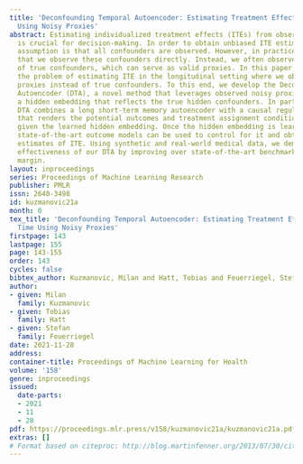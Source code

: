 ```yaml
---
title: 'Deconfounding Temporal Autoencoder: Estimating Treatment Effects over Time
  Using Noisy Proxies'
abstract: Estimating individualized treatment effects (ITEs) from observational data
  is crucial for decision-making. In order to obtain unbiased ITE estimates, a common
  assumption is that all confounders are observed. However, in practice, it is unlikely
  that we observe these confounders directly. Instead, we often observe noisy measurements
  of true confounders, which can serve as valid proxies. In this paper, we address
  the problem of estimating ITE in the longitudinal setting where we observe noisy
  proxies instead of true confounders. To this end, we develop the Deconfounding Temporal
  Autoencoder (DTA), a novel method that leverages observed noisy proxies to learn
  a hidden embedding that reflects the true hidden confounders. In particular, the
  DTA combines a long short-term memory autoencoder with a causal regularization penalty
  that renders the potential outcomes and treatment assignment conditionally independent
  given the learned hidden embedding. Once the hidden embedding is learned via DTA,
  state-of-the-art outcome models can be used to control for it and obtain unbiased
  estimates of ITE. Using synthetic and real-world medical data, we demonstrate the
  effectiveness of our DTA by improving over state-of-the-art benchmarks by a substantial
  margin.
layout: inproceedings
series: Proceedings of Machine Learning Research
publisher: PMLR
issn: 2640-3498
id: kuzmanovic21a
month: 0
tex_title: 'Deconfounding Temporal Autoencoder: Estimating Treatment Effects over
  Time Using Noisy Proxies'
firstpage: 143
lastpage: 155
page: 143-155
order: 143
cycles: false
bibtex_author: Kuzmanovic, Milan and Hatt, Tobias and Feuerriegel, Stefan
author:
- given: Milan
  family: Kuzmanovic
- given: Tobias
  family: Hatt
- given: Stefan
  family: Feuerriegel
date: 2021-11-28
address:
container-title: Proceedings of Machine Learning for Health
volume: '158'
genre: inproceedings
issued:
  date-parts:
  - 2021
  - 11
  - 28
pdf: https://proceedings.mlr.press/v158/kuzmanovic21a/kuzmanovic21a.pdf
extras: []
# Format based on citeproc: http://blog.martinfenner.org/2013/07/30/citeproc-yaml-for-bibliographies/
---
```

